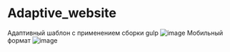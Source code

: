 # Adaptive_website
Адаптивный шаблон с применением сборки gulp
![image](https://user-images.githubusercontent.com/105100908/195629474-29c10166-8194-4a8b-b323-d931294b779a.png)
Мобильный формат 
![image](https://user-images.githubusercontent.com/105100908/195630213-8870be21-f340-45ac-b8a9-8e1d97c97662.png)
